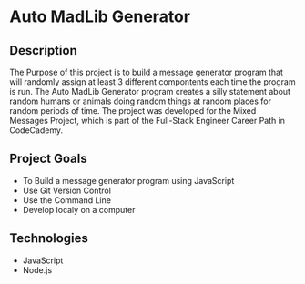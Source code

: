 # Auto MadLib Generator

## Description
The Purpose of this project is to build a message generator program that will randomly assign at least 3 different compontents each time the program is run. The Auto MadLib Generator program creates a silly statement about random humans or animals doing random things at random places for random periods of time. The project was developed for the Mixed Messages Project, which is part of the Full-Stack Engineer Career Path in CodeCademy.

## Project Goals
+ To Build a message generator program using JavaScript
+ Use Git Version Control
+ Use the Command Line
+ Develop localy on a computer

## Technologies
+ JavaScript
+ Node.js

